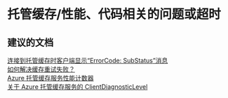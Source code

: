 <properties
    pageTitle="托管缓存/性能、代码相关的问题或超时"
    description="托管缓存/性能、代码相关的问题或超时"
    service="microsoft.cache"
    resource="redis"
    authors="aashu"
    displayOrder=""
    selfHelpType="generic"
    supportTopicIds="32421018"
    resourceTags=""
    productPesIds="14783"
    cloudEnvironments="public"
/>


# 托管缓存/性能、代码相关的问题或超时


## **建议的文档**
[连接到托管缓存时客户端显示“ErrorCode<ERRCA0016>: SubStatus<ES0001>”消息](https://aka.ms/ManagedCacheSslCompat)<br>
[如何解决缓存重试失败？](http://aka.ms/managedcacheperf)<br>
[Azure 托管缓存服务性能计数器](https://msdn.microsoft.com/library/azure/dn386091.aspx)<br>
[关于 Azure 托管缓存服务的 ClientDiagnosticLevel](https://msdn.microsoft.com/library/azure/dn386117.aspx)



<!--HONumber=Jul16_HO4-->


